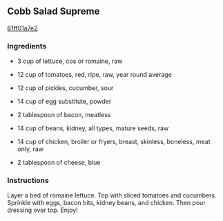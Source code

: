 ## Cobb Salad Supreme

[61ff01a7e2](http://www.food.com/recipe/cobb-salad-supreme-449451)

### Ingredients

 - 3 cup of lettuce, cos or romaine, raw

 - 12 cup of tomatoes, red, ripe, raw, year round average

 - 12 cup of pickles, cucumber, sour

 - 14 cup of egg substitute, powder

 - 2 tablespoon of bacon, meatless

 - 14 cup of beans, kidney, all types, mature seeds, raw

 - 14 cup of chicken, broiler or fryers, breast, skinless, boneless, meat only, raw

 - 2 tablespoon of cheese, blue

### Instructions

Layer a bed of romaine lettuce. Top with sliced tomatoes and cucumbers. Sprinkle with eggs, bacon bits, kidney beans, and chicken. Then pour dressing over top. Enjoy!